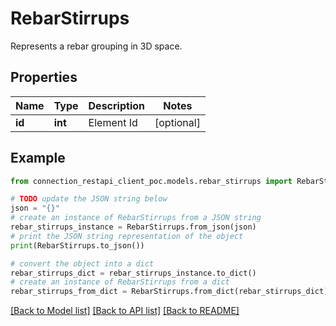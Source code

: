 # RebarStirrups

Represents a rebar grouping in 3D space.

## Properties

Name | Type | Description | Notes
------------ | ------------- | ------------- | -------------
**id** | **int** | Element Id | [optional] 

## Example

```python
from connection_restapi_client_poc.models.rebar_stirrups import RebarStirrups

# TODO update the JSON string below
json = "{}"
# create an instance of RebarStirrups from a JSON string
rebar_stirrups_instance = RebarStirrups.from_json(json)
# print the JSON string representation of the object
print(RebarStirrups.to_json())

# convert the object into a dict
rebar_stirrups_dict = rebar_stirrups_instance.to_dict()
# create an instance of RebarStirrups from a dict
rebar_stirrups_from_dict = RebarStirrups.from_dict(rebar_stirrups_dict)
```
[[Back to Model list]](../README.md#documentation-for-models) [[Back to API list]](../README.md#documentation-for-api-endpoints) [[Back to README]](../README.md)



